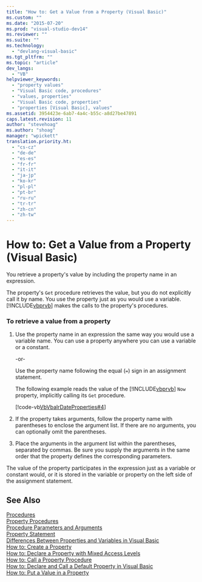 ```yaml
---
title: "How to: Get a Value from a Property (Visual Basic)"
ms.custom: ""
ms.date: "2015-07-20"
ms.prod: "visual-studio-dev14"
ms.reviewer: ""
ms.suite: ""
ms.technology: 
  - "devlang-visual-basic"
ms.tgt_pltfrm: ""
ms.topic: "article"
dev_langs: 
  - "VB"
helpviewer_keywords: 
  - "property values"
  - "Visual Basic code, procedures"
  - "values, properties"
  - "Visual Basic code, properties"
  - "properties [Visual Basic], values"
ms.assetid: 3954423e-6ab7-4a4c-b55c-a8d27be47891
caps.latest.revision: 11
author: "stevehoag"
ms.author: "shoag"
manager: "wpickett"
translation.priority.ht: 
  - "cs-cz"
  - "de-de"
  - "es-es"
  - "fr-fr"
  - "it-it"
  - "ja-jp"
  - "ko-kr"
  - "pl-pl"
  - "pt-br"
  - "ru-ru"
  - "tr-tr"
  - "zh-cn"
  - "zh-tw"
---
```

# How to: Get a Value from a Property (Visual Basic)
You retrieve a property's value by including the property name in an expression.  
  
 The property's `Get` procedure retrieves the value, but you do not explicitly call it by name. You use the property just as you would use a variable. [!INCLUDE[vbprvb](../../../csharp\programming-guide\concepts\linq/includes/vbprvb_md.md)] makes the calls to the property's procedures.  
  
### To retrieve a value from a property  
  
1.  Use the property name in an expression the same way you would use a variable name. You can use a property anywhere you can use a variable or a constant.  
  
     -or-  
  
     Use the property name following the equal (`=`) sign in an assignment statement.  
  
     The following example reads the value of the [!INCLUDE[vbprvb](../../../csharp\programming-guide\concepts\linq/includes/vbprvb_md.md)] `Now` property, implicitly calling its `Get` procedure.  
  
     [!code-vb[VbVbalrDateProperties#4](../../../visual-basic\language-reference\procedures/codesnippet/VisualBasic/how-to-get-a-value-from-a-property_1.vb)]  
  
2.  If the property takes arguments, follow the property name with parentheses to enclose the argument list. If there are no arguments, you can optionally omit the parentheses.  
  
3.  Place the arguments in the argument list within the parentheses, separated by commas. Be sure you supply the arguments in the same order that the property defines the corresponding parameters.  
  
 The value of the property participates in the expression just as a variable or constant would, or it is stored in the variable or property on the left side of the assignment statement.  
  
## See Also  
 [Procedures](../../../visual-basic\language-reference\procedures/index.md)   
 [Property Procedures](../../../visual-basic\language-reference\procedures/property-procedures.md)   
 [Procedure Parameters and Arguments](../../../visual-basic\language-reference\procedures/procedure-parameters-and-arguments.md)   
 [Property Statement](../../../visual-basic\language-reference\statements/property-statement.md)   
 [Differences Between Properties and Variables in Visual Basic](../../../visual-basic\language-reference\procedures/differences-between-properties-and-variables.md)   
 [How to: Create a Property](../../../visual-basic\language-reference\procedures/how-to-create-a-property.md)   
 [How to: Declare a Property with Mixed Access Levels](../../../visual-basic\language-reference\procedures/how-to-declare-a-property-with-mixed-access-levels.md)   
 [How to: Call a Property Procedure](../../../visual-basic\language-reference\procedures/how-to-call-a-property-procedure.md)   
 [How to: Declare and Call a Default Property in Visual Basic](../../../visual-basic\language-reference\procedures/how-to-declare-and-call-a-default-property.md)   
 [How to: Put a Value in a Property](../../../visual-basic\language-reference\procedures/how-to-put-a-value-in-a-property.md)